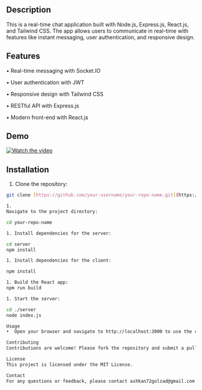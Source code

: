 ## Description
This is a real-time chat application built with Node.js, Express.js, React.js, and Tailwind CSS. The app allows users to communicate in real-time with features like instant messaging, user authentication, and responsive design.

## Features
•  Real-time messaging with Socket.IO

•  User authentication with JWT

•  Responsive design with Tailwind CSS

•  RESTful API with Express.js

•  Modern front-end with React.js


## Demo
[![Watch the video](https://i.ytimg.com/vi/W1nsao5S9HI/maxresdefault.jpg)](https://www.youtube.com/watch?v=W1nsao5S9HI)

## Installation
1. Clone the repository:
```bash
git clone [https://github.com/your-username/your-repo-name.git](https://github.com/ashkangl/Real-time-chat-app.git)

1. 
Navigate to the project directory:

cd your-repo-name

1. Install dependencies for the server:

cd server
npm install

1. Install dependencies for the client:

npm install

1. Build the React app:
npm run build

1. Start the server:

cd ./server
node index.js

Usage
•  Open your browser and navigate to http://localhost:3000 to use the chat app.

Contributing
Contributions are welcome! Please fork the repository and submit a pull request.

License
This project is licensed under the MIT License.

Contact
For any questions or feedback, please contact ashkan72golzad@gmail.com
